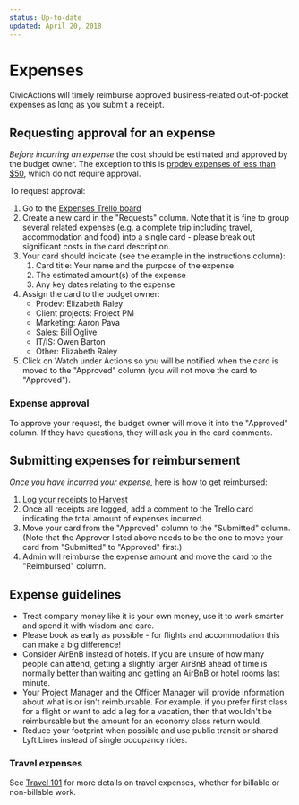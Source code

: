 ```yaml
---
status: Up-to-date
updated: April 20, 2018
---
```


# Expenses

CivicActions will timely reimburse approved business-related out-of-pocket expenses as long as you submit a receipt.

## Requesting approval for an expense

_Before incurring an expense_ the cost should be estimated and approved by the budget owner. The exception to this is [prodev expenses of less than $50](prodev.md#your-prodev-budget), which do not require approval.

To request approval:

1.  Go to the [Expenses Trello board](https://trello.com/b/2b6lZZ2Q/expenses)
2.  Create a new card in the "Requests" column. Note that it is fine to group several related expenses (e.g. a complete trip including travel, accommodation and food) into a single card - please break out significant costs in the card description.
3.  Your card should indicate (see the example in the instructions column):
    1.  Card title: Your name and the purpose of the expense
    2.  The estimated amount(s) of the expense
    3.  Any key dates relating to the expense
4.  Assign the card to the budget owner:
    - Prodev: Elizabeth Raley
    - Client projects: Project PM
    - Marketing: Aaron Pava
    - Sales: Bill Oglive
    - IT/IS: Owen Barton
    - Other: Elizabeth Raley
5.  Click on Watch under Actions so you will be notified when the card is moved to the "Approved" column (you will not move the card to "Approved").

### Expense approval

To approve your request, the budget owner will move it into the "Approved" column. If they have questions, they will ask you in the card comments.

## Submitting expenses for reimbursement

_Once you have incurred your expense_, here is how to get reimbursed:

1.  [Log your receipts to Harvest](../04-how-we-work/tools/harvest.md#tracking-expenses)
2.  Once all receipts are logged, add a comment to the Trello card indicating the total amount of expenses incurred.
3.  Move your card from the "Approved" column to the "Submitted" column. (Note that the Approver listed above needs to be the one to move your card from "Submitted" to "Approved" first.)
4.  Admin will reimburse the expense amount and move the card to the "Reimbursed" column.

## Expense guidelines

- Treat company money like it is your own money, use it to work smarter and spend it with wisdom and care.
- Please book as early as possible - for flights and accommodation this can make a big difference!
- Consider AirBnB instead of hotels. If you are unsure of how many people can attend, getting a slightly larger AirBnB ahead of time is normally better than waiting and getting an AirBnB or hotel rooms last minute.
- Your Project Manager and the Officer Manager will provide information about what is or isn't reimbursable. For example, if you prefer first class for a flight or want to add a leg for a vacation, then that wouldn't be reimbursable but the amount for an economy class return would.
- Reduce your footprint when possible and use public transit or shared Lyft Lines instead of single occupancy rides.

### Travel expenses

See [Travel 101](travel-101.md) for more details on travel expenses, whether for billable or non-billable work.
